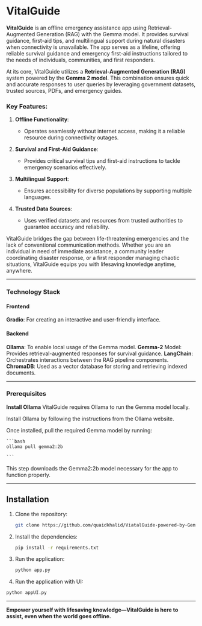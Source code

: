 # VitalGuide  
 
**VitalGuide** is an offline emergency assistance app using Retrieval-Augmented Generation (RAG) with the Gemma model. It provides survival guidance, first-aid tips, and multilingual support during natural disasters when connectivity is unavailable. The app serves as a lifeline, offering reliable survival guidance and emergency first-aid instructions tailored to the needs of individuals, communities, and first responders.  

At its core, VitalGuide utilizes a **Retrieval-Augmented Generation (RAG)** system powered by the **Gemma 2 model**. This combination ensures quick and accurate responses to user queries by leveraging government datasets, trusted sources, PDFs, and emergency guides.  

### Key Features:  
1. **Offline Functionality**:  
   - Operates seamlessly without internet access, making it a reliable resource during connectivity outages.  
   
2. **Survival and First-Aid Guidance**:  
   - Provides critical survival tips and first-aid instructions to tackle emergency scenarios effectively.  

3. **Multilingual Support**:  
   - Ensures accessibility for diverse populations by supporting multiple languages.  

4. **Trusted Data Sources**:  
   - Uses verified datasets and resources from trusted authorities to guarantee accuracy and reliability.  

VitalGuide bridges the gap between life-threatening emergencies and the lack of conventional communication methods. Whether you are an individual in need of immediate assistance, a community leader coordinating disaster response, or a first responder managing chaotic situations, VitalGuide equips you with lifesaving knowledge anytime, anywhere.  

---

### Technology Stack
#### Frontend
**Gradio**: For creating an interactive and user-friendly interface.
#### Backend
**Ollama**: To enable local usage of the Gemma model.
**Gemma-2** Model: Provides retrieval-augmented responses for survival guidance.
**LangChain**: Orchestrates interactions between the RAG pipeline components.
**ChromaDB**: Used as a vector database for storing and retrieving indexed documents.

---

### Prerequisites
**Install Ollama**
VitalGuide requires Ollama to run the Gemma model locally.

Install Ollama by following the instructions from the Ollama website.

Once installed, pull the required Gemma model by running:

    ```bash
    ollama pull gemma2:2b

    ```
This step downloads the Gemma2:2b model necessary for the app to function properly.

---

## Installation  

1. Clone the repository:  
   ```bash
   git clone https://github.com/quaidkhalid/ViatalGuide-powered-by-Gemme-2.git  
   ```    

2. Install the dependencies:  
   ```bash
   pip install -r requirements.txt  
   ```  

3. Run the application:  
   ```bash
   python app.py            

   ```  
4. Run the application with UI:  
```bash
python appUI.py            

   ```  

---


**Empower yourself with lifesaving knowledge—VitalGuide is here to assist, even when the world goes offline.**
